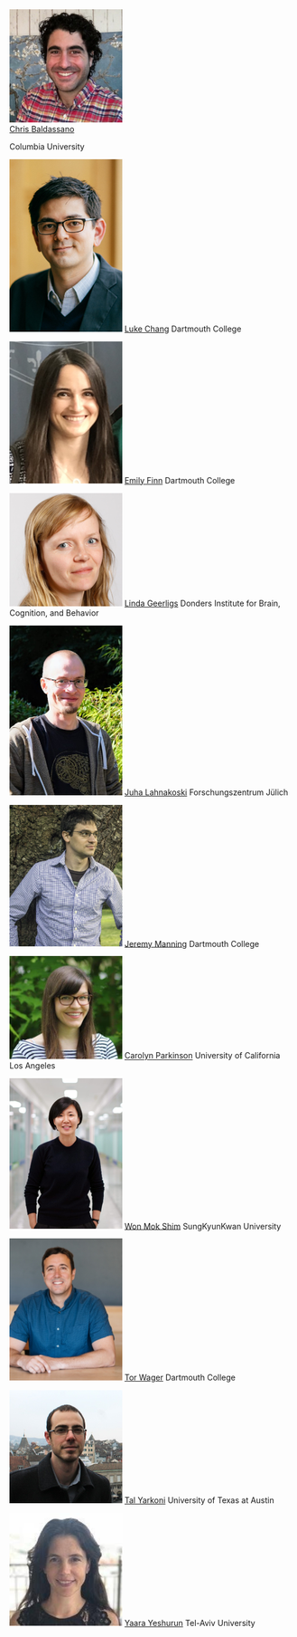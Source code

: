 
<div class="row" id="faculty">
  <div class="col s12 m6 l4">
    <div class="card hoverable" id="faculty">
      <div class="card-image" id="faculty">
        <a href="http://www.dpmlab.org/"><img src="../../images/speakers/baldassano.jpg" width="200"/></a>
      </div>
      <div class="card-content">
        <span class="card-title center"><a href="http://www.dpmlab.org/">Chris <span>Baldassano</span></a></span>
        <p class="center card-affiliation">Columbia University</p>
      </div>
    </div>
  </div>
</div>

<a href="http://www.cosanlab.com"><img src="../../images/speakers/chang.jpg" width="200"/></a>
[Luke Chang](http://www.cosanlab.com) Dartmouth College

<a href="https://esfinn.github.io/"><img src="../../images/speakers/finn.jpg" width="200"/></a>
[Emily Finn](https://esfinn.github.io/) Dartmouth College

<a href="https://lindageerligs.com/"><img src="../../images/speakers/geerligs.png" width="200"/></a>
[Linda Geerligs](https://lindageerligs.com/) Donders Institute for Brain, Cognition, and Behavior

<a href="https://users.aalto.fi/~jlahnako/"><img src="../../images/speakers/lahnakoski.jpg" width="200"/></a>
[Juha Lahnakoski](https://users.aalto.fi/~jlahnako/) Forschungszentrum Jülich

<a href="http://www.context-lab.com/"><img src="../../images/organizers/manning.png" width="200"/></a>
[Jeremy Manning](http://www.context-lab.com/) Dartmouth College

<a href="http://csnlab.org/"><img src="../../images/speakers/parkinson.jpg" width="200"/></a>
[Carolyn Parkinson](http://csnlab.org/) University of California Los Angeles

<a href="http://wshimlab.com/"><img src="../../images/speakers/shim.jpg" width="200"/></a>
[Won Mok Shim](http://wshimlab.com/) SungKyunKwan University

<a href="https://sites.dartmouth.edu/canlab/"><img src="../../images/organizers/wager.jpg" width="200"/></a>
[Tor Wager](https://sites.dartmouth.edu/canlab/) Dartmouth College

<a href="https://talyarkoni.org/"><img src="../../images/speakers/yarkoni.jpg" width="200"/></a>
[Tal Yarkoni](https://talyarkoni.org/) University of Texas at Austin

<a href="https://people.socsci.tau.ac.il/mu/yaarayeshurun/"><img src="../../images/speakers/yeshurun.jpg" width="200"/></a>
[Yaara Yeshurun](https://people.socsci.tau.ac.il/mu/yaarayeshurun/) Tel-Aviv University


